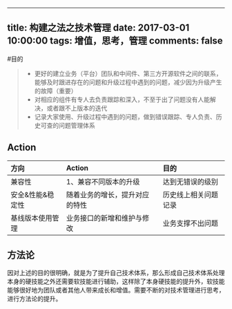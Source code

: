 
---
title: 构建之法之技术管理
date: 2017-03-01 10:00:00
tags: 增值，思考，管理
comments: false
---
#目的
> + 更好的建立业务（平台）团队和中间件、第三方开源软件之间的联系，能够及时跟进存在的问题和升级过程中遇到的问题，减少因为升级产生的故障（重要）
> + 对相应的组件有专人去负责跟踪和深入，不至于出了问题没有人能解决，或者跟不上版本的迭代
> + 记录大家使用、升级过程中遇到的问题，做到错误跟踪、专人负责、历史可查的问题管理体系

## Action
|方向|Action|目的|
|:-|:-|:-|
|兼容性|1、兼容不同版本的升级|达到无错误的级别|
|安全&性能&稳定性|随着业务的增长，提升对应的特性|历史线上相关问题记录|
|基线版本使用管理|业务接口的新增和维护与修改|业务支撑不出问题|

## 方法论
因对上述的目的很明确，就是为了提升自己技术体系，那么形成自己技术体系处理本身的硬技能之外还需要软技能进行辅助，这样除了本身硬技能的提升外，软技能能够很好地为团队或者其他人带来成长和增值。需要不断的对技术管理进行思考，进行方法论的提升。